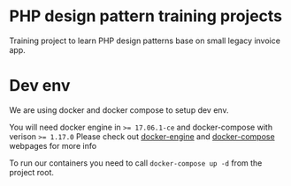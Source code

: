PHP design pattern training projects
====================================

Training project to learn PHP design patterns base on small legacy invoice app.

Dev env
===========

We are using docker and docker compose to setup dev env.

You will need docker engine in  `>= 17.06.1-ce` and docker-compose with verison `>= 1.17.0`
Please check out [docker-engine](https://docs.docker.com/engine/installation/)
and [docker-compose](https://docs.docker.com/compose/install/) webpages for 
more info

To run our containers you need to call `docker-compose up -d` from the project root.

